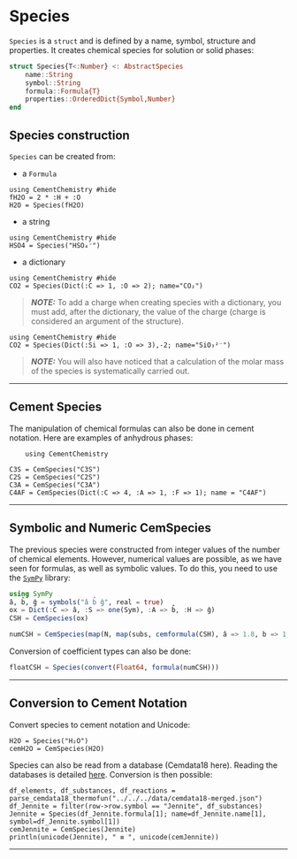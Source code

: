 
# Species

`Species` is a `struct` and is defined by a name, symbol, structure and properties. It creates chemical species for solution or solid phases:

```julia
struct Species{T<:Number} <: AbstractSpecies
    name::String
    symbol::String
    formula::Formula{T}
    properties::OrderedDict{Symbol,Number}
end
```

## Species construction

`Species` can be created from:
- a `Formula`

```@example
using CementChemistry #hide
fH2O = 2 * :H + :O
H2O = Species(fH2O)
```

- a string
```@example
using CementChemistry #hide
HSO4 = Species("HSO₄⁻")
```

- a dictionary
```@example
using CementChemistry #hide
CO2 = Species(Dict(:C => 1, :O => 2); name="CO₂")
```

> **_NOTE:_**  To add a charge when creating species with a dictionary, you must add, after the dictionary, the value of the charge (charge is considered an argument of the structure).
```@example
using CementChemistry #hide
CO2 = Species(Dict(:Si => 1, :O => 3),-2; name="SiO₃²⁻")
```

> **_NOTE:_** You will also have noticed that a calculation of the molar mass of the species is systematically carried out.

---

## Cement Species

The manipulation of chemical formulas can also be done in cement notation. Here are examples of anhydrous phases:

```@setup example_cemspecies
    using CementChemistry
```

```@example example_cemspecies
C3S = CemSpecies("C3S")
C2S = CemSpecies("C2S")
C3A = CemSpecies("C3A")
C4AF = CemSpecies(Dict(:C => 4, :A => 1, :F => 1); name = "C4AF")
```
---

## Symbolic and Numeric CemSpecies

The previous species were constructed from integer values ​​of the number of chemical elements. However, numerical values ​​are possible, as we have seen for formulas, as well as symbolic values. To do this, you need to use the [`SymPy`](https://github.com/JuliaPy/SymPy.jl) library:

```julia
using SymPy
â, b̂, ĝ = symbols("â b̂ ĝ", real = true)
ox = Dict(:C => â, :S => one(Sym), :A => b̂, :H => ĝ)
CSH = CemSpecies(ox)
```

```julia
numCSH = CemSpecies(map(N, map(subs, cemformula(CSH), â => 1.8, b̂ => 1, ĝ => 5)))
```

Conversion of coefficient types can also be done:

```julia
floatCSH = Species(convert(Float64, formula(numCSH)))
```

---

## Conversion to Cement Notation

Convert species to cement notation and Unicode:

```@example example_cemspecies
H2O = Species("H₂O")
cemH2O = CemSpecies(H2O)
```

Species can also be read from a database (Cemdata18 here). Reading the databases is detailed [here](#Database-Interoperability). Conversion is then possible:

```@example example_cemspecies
df_elements, df_substances, df_reactions = parse_cemdata18_thermofun("../../../data/cemdata18-merged.json")
df_Jennite = filter(row->row.symbol == "Jennite", df_substances)
Jennite = Species(df_Jennite.formula[1]; name=df_Jennite.name[1], symbol=df_Jennite.symbol[1])
cemJennite = CemSpecies(Jennite)
println(unicode(Jennite), " ≡ ", unicode(cemJennite))
```

---